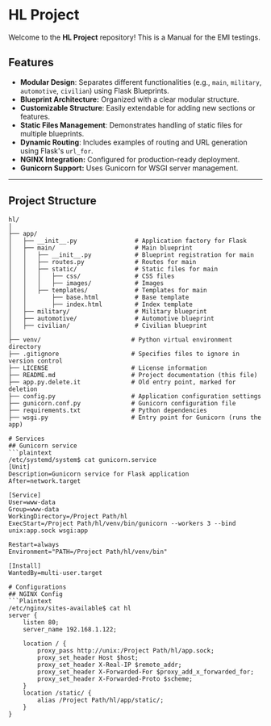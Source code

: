 # HL Project

Welcome to the **HL Project** repository! This is a Manual for the EMI testings.

## Features

- **Modular Design**: Separates different functionalities (e.g., `main`, `military`, `automotive`, `civilian`) using Flask Blueprints.
- **Blueprint Architecture:** Organized with a clear modular structure.
- **Customizable Structure**: Easily extendable for adding new sections or features.
- **Static Files Management**: Demonstrates handling of static files for multiple blueprints.
- **Dynamic Routing**: Includes examples of routing and URL generation using Flask's `url_for`.
- **NGINX Integration:** Configured for production-ready deployment.
- **Gunicorn Support:** Uses Gunicorn for WSGI server management.

---

## Project Structure

```plaintext
hl/
│
├── app/
│   ├── __init__.py                # Application factory for Flask
│   ├── main/                      # Main blueprint
│   │   ├── __init__.py            # Blueprint registration for main
│   │   ├── routes.py              # Routes for main
│   │   ├── static/                # Static files for main
│   │   │   ├── css/               # CSS files
│   │   │   ├── images/            # Images
│   │   ├── templates/             # Templates for main
│   │       ├── base.html          # Base template
│   │       ├── index.html         # Index template
│   ├── military/                  # Military blueprint
│   ├── automotive/                # Automotive blueprint
│   ├── civilian/                  # Civilian blueprint
│
├── venv/                         # Python virtual environment directory
├── .gitignore                    # Specifies files to ignore in version control
├── LICENSE                       # License information
├── README.md                     # Project documentation (this file)
├── app.py.delete.it              # Old entry point, marked for deletion
├── config.py                     # Application configuration settings
├── gunicorn.conf.py              # Gunicorn configuration file
├── requirements.txt              # Python dependencies
├── wsgi.py                       # Entry point for Gunicorn (runs the app)

# Services
## Gunicorn service
```plaintext
/etc/systemd/system$ cat gunicorn.service 
[Unit]
Description=Gunicorn service for Flask application
After=network.target

[Service]
User=www-data
Group=www-data
WorkingDirectory=/Project Path/hl
ExecStart=/Project Path/hl/venv/bin/gunicorn --workers 3 --bind unix:app.sock wsgi:app

Restart=always
Environment="PATH=/Project Path/hl/venv/bin"

[Install]
WantedBy=multi-user.target

# Configurations
## NGINX Config
```Plaintext
/etc/nginx/sites-available$ cat hl 
server {
    listen 80;
    server_name 192.168.1.122;

    location / {
        proxy_pass http://unix:/Project Path/hl/app.sock;
        proxy_set_header Host $host;
        proxy_set_header X-Real-IP $remote_addr;
        proxy_set_header X-Forwarded-For $proxy_add_x_forwarded_for;
        proxy_set_header X-Forwarded-Proto $scheme;
    }
    location /static/ {
        alias /Project Path/hl/app/static/;
    }
}